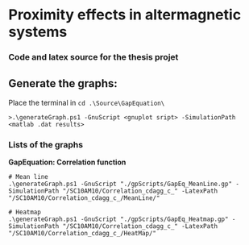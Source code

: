 # Proximity effects in altermagnetic systems
### Code and latex source for the thesis projet

## Generate the graphs:
Place the terminal in `cd .\Source\GapEquation\`

    >.\generateGraph.ps1 -GnuScript <gnuplot sript> -SimulationPath <matlab .dat results>

### Lists of the graphs

**GapEquation: Correlation function**

    # Mean line
    .\generateGraph.ps1 -GnuScript "./gpScripts/GapEq_MeanLine.gp" -SimulationPath "/SC10AM10/Correlation_cdagg_c_" -LatexPath "/SC10AM10/Correlation_cdagg_c_/MeanLine/"

    # Heatmap
    .\generateGraph.ps1 -GnuScript "./gpScripts/GapEq_Heatmap.gp" -SimulationPath "/SC10AM10/Correlation_cdagg_c_" -LatexPath "/SC10AM10/Correlation_cdagg_c_/HeatMap/"
